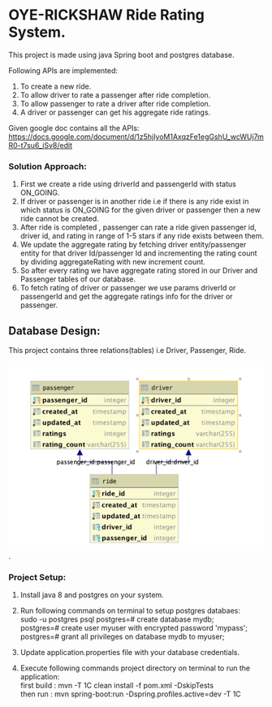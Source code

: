# OYE-RICKSHAW Ride Rating System.  
This project is made using java Spring boot and postgres database.  

Following APIs are implemented:    

1. To create a new ride.  
2. To allow driver to rate a passenger after ride completion.  
3. To allow passenger to rate a driver after ride completion.
3. A driver or passenger can get his aggregate ride ratings.  

Given google doc contains all the APIs: https://docs.google.com/document/d/1z5hjIyoM1AxqzFe1egGshU_wcWUj7mR0-t7su6_iSv8/edit  

### Solution Approach:  
1. First we create a ride using driverId and passengerId with status ON_GOING.  
2. If driver or passenger is in another ride i.e if there is any ride exist in which status is ON_GOING for the given driver or passenger then a new ride cannot be created.  
3. After ride is completed , passenger can rate a ride given passenger id, driver id, and rating in range of 1-5 stars if any ride exists between them.  
4. We update the aggregate rating by fetching driver entity/passenger entity for that driver Id/passenger Id and incrementing the rating count by dividing aggregateRating with new increment count.  
5. So after every rating we have aggregate rating stored in our Driver and Passenger tables of our database.  
6. To fetch rating of driver or passenger we use params driverId or passengerId and get the aggregate ratings info for the driver or passenger.

## Database Design:  
This project contains three relations(tables) i.e Driver, Passenger, Ride.  

![Image of Database Schema](https://github.com/sourabhrana96/images/blob/master/rating_system_db_desing.png).  

### Project Setup:
1. Install java 8 and postgres on your system.  

2. Run following commands on terminal to setup postgres databaes:  
           sudo -u postgres psql
    postgres=# create database mydb;  
    postgres=# create user myuser with encrypted password 'mypass';  
    postgres=# grant all privileges on database mydb to myuser;  
    
3. Update application.properties file with your database credentials.  

4. Execute following commands project directory on terminal to run the application:  
    first build : mvn -T 1C clean install -f pom.xml -DskipTests  
    then run : mvn spring-boot:run -Dspring.profiles.active=dev -T 1C
